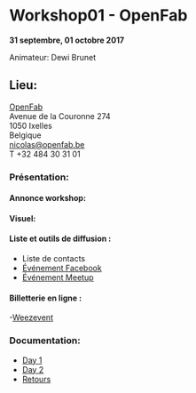 # Workshop01 - OpenFab
**31 septembre, 01 octobre 2017**

Animateur: Dewi Brunet

## Lieu: ##
[OpenFab](http://openfab.be/)  
Avenue de la Couronne 274  
1050 Ixelles  
Belgique  
nicolas@openfab.be  
T +32 484 30 31 01  

### Présentation: 

#### Annonce workshop:  

#### Visuel:  

#### Liste et outils de diffusion : 
- Liste de contacts
- [Événement Facebook](https://www.facebook.com/events/1990938344524373)
- [Événement Meetup](https://www.meetup.com/fr-FR/FabCity/events/243673249/?eventId=243673249)

#### Billetterie en ligne :
-[Weezevent](https://www.weezevent.com/artisan2-0)

### Documentation:  
- [Day 1](/Workshop01/Day%201.md)
- [Day 2](/Workshop01/Day%202.md)
- [Retours](/Workshop01/Retours.md)
